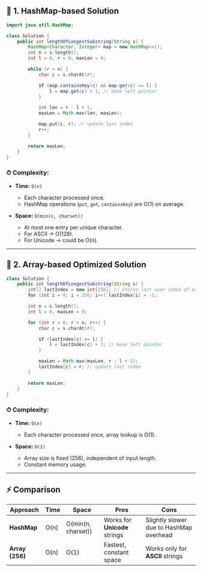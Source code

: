 
## 📌 1. **HashMap-based Solution**

```java
import java.util.HashMap;

class Solution {
    public int lengthOfLongestSubstring(String s) {
        HashMap<Character, Integer> map = new HashMap<>();
        int n = s.length();
        int l = 0, r = 0, maxLen = 0;

        while (r < n) {
            char c = s.charAt(r);

            if (map.containsKey(c) && map.get(c) >= l) {
                l = map.get(c) + 1; // move left pointer
            }

            int len = r - l + 1;
            maxLen = Math.max(len, maxLen);

            map.put(c, r); // update last index
            r++;
        }

        return maxLen;
    }
}
```

### ⏱ Complexity:

* **Time:** `O(n)`

  * Each character processed once.
  * HashMap operations (`put`, `get`, `containsKey`) are O(1) on average.
* **Space:** `O(min(n, charset))`

  * At most one entry per unique character.
  * For ASCII → O(128).
  * For Unicode → could be O(n).

---

## 📌 2. **Array-based Optimized Solution**

```java
class Solution {
    public int lengthOfLongestSubstring(String s) {
        int[] lastIndex = new int[256]; // stores last seen index of each char
        for (int i = 0; i < 256; i++) lastIndex[i] = -1;

        int n = s.length();
        int l = 0, maxLen = 0;

        for (int r = 0; r < n; r++) {
            char c = s.charAt(r);

            if (lastIndex[c] >= l) {
                l = lastIndex[c] + 1; // move left pointer
            }

            maxLen = Math.max(maxLen, r - l + 1);
            lastIndex[c] = r; // update last index
        }

        return maxLen;
    }
}
```

### ⏱ Complexity:

* **Time:** `O(n)`

  * Each character processed once, array lookup is O(1).
* **Space:** `O(1)`

  * Array size is fixed (256), independent of input length.
  * Constant memory usage.

---

## ⚡ Comparison

| Approach        | Time | Space              | Pros                          | Cons                                    |
| --------------- | ---- | ------------------ | ----------------------------- | --------------------------------------- |
| **HashMap**     | O(n) | O(min(n, charset)) | Works for **Unicode** strings | Slightly slower due to HashMap overhead |
| **Array (256)** | O(n) | O(1)               | Fastest, constant space       | Works only for **ASCII** strings        |

